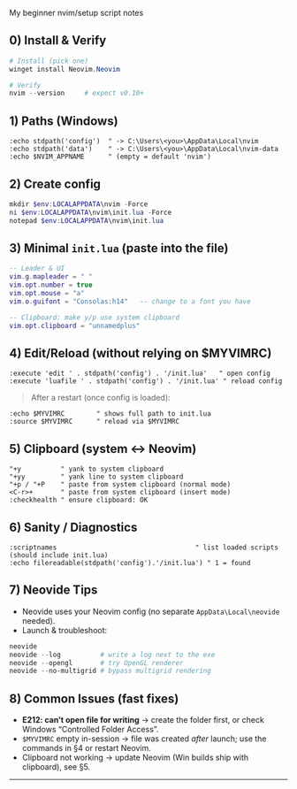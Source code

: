 My beginner nvim/setup script notes

## 0) Install & Verify

```powershell
# Install (pick one)
winget install Neovim.Neovim

# Verify
nvim --version     # expect v0.10+ 
```

## 1) Paths (Windows)

```vim
:echo stdpath('config')  " -> C:\Users\<you>\AppData\Local\nvim
:echo stdpath('data')    " -> C:\Users\<you>\AppData\Local\nvim-data
:echo $NVIM_APPNAME      " (empty = default 'nvim')
```

## 2) Create config

```powershell
mkdir $env:LOCALAPPDATA\nvim -Force
ni $env:LOCALAPPDATA\nvim\init.lua -Force
notepad $env:LOCALAPPDATA\nvim\init.lua
```

## 3) Minimal `init.lua` (paste into the file)

```lua
-- Leader & UI
vim.g.mapleader = " "
vim.opt.number = true
vim.opt.mouse = "a"
vim.o.guifont = "Consolas:h14"   -- change to a font you have

-- Clipboard: make y/p use system clipboard
vim.opt.clipboard = "unnamedplus"
```

## 4) Edit/Reload (without relying on $MYVIMRC)

```vim
:execute 'edit ' . stdpath('config') . '/init.lua'   " open config
:execute 'luafile ' . stdpath('config') . '/init.lua' " reload config
```

> After a restart (once config is loaded):

```vim
:echo $MYVIMRC        " shows full path to init.lua
:source $MYVIMRC      " reload via $MYVIMRC
```

## 5) Clipboard (system ↔ Neovim)

```vim
"+y          " yank to system clipboard
"+yy         " yank line to system clipboard
"+p / "+P    " paste from system clipboard (normal mode)
<C-r>+       " paste from system clipboard (insert mode)
:checkhealth " ensure clipboard: OK
```

## 6) Sanity / Diagnostics

```vim
:scriptnames                                   " list loaded scripts (should include init.lua)
:echo filereadable(stdpath('config').'/init.lua') " 1 = found
```

## 7) Neovide Tips

* Neovide uses your Neovim config (no separate `AppData\Local\neovide` needed).
* Launch & troubleshoot:

```powershell
neovide
neovide --log          # write a log next to the exe
neovide --opengl       # try OpenGL renderer
neovide --no-multigrid # bypass multigrid rendering
```

## 8) Common Issues (fast fixes)

* **E212: can’t open file for writing** → create the folder first, or check Windows “Controlled Folder Access”.
* `$MYVIMRC` empty in-session → file was created *after* launch; use the commands in §4 or restart Neovim.
* Clipboard not working → update Neovim (Win builds ship with clipboard), see §5.

---

